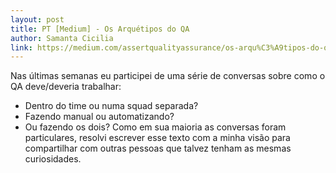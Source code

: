 ```yaml
---
layout: post
title: PT [Medium] - Os Arquétipos do QA
author: Samanta Cicilia
link: https://medium.com/assertqualityassurance/os-arqu%C3%A9tipos-do-qa-90538e018ebe
---
```


Nas últimas semanas eu participei de uma série de conversas sobre como o QA deve/deveria trabalhar:
- Dentro do time ou numa squad separada?
- Fazendo manual ou automatizando?
- Ou fazendo os dois?
Como em sua maioria as conversas foram particulares, resolvi escrever esse texto com a minha visão para compartilhar com outras pessoas que talvez tenham as mesmas curiosidades.
